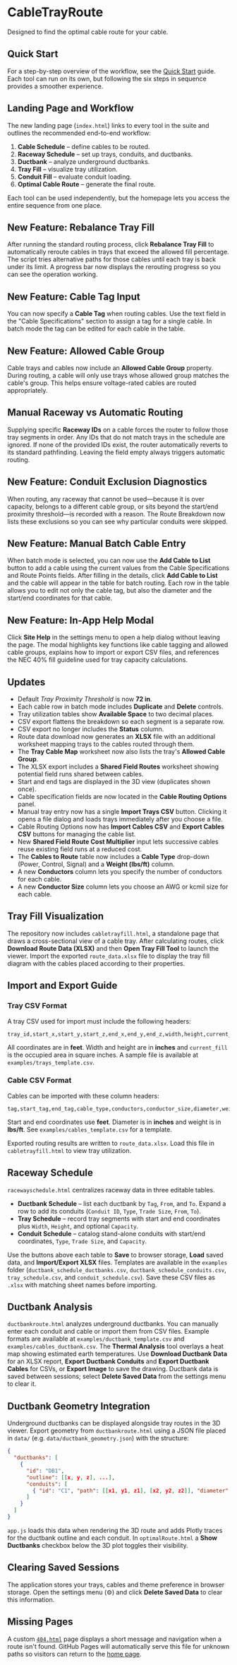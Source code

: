 # CableTrayRoute
Designed to find the optimal cable route for your cable.

## Quick Start

For a step-by-step overview of the workflow, see the [Quick Start](docs/quickstart.html) guide. Each tool can run on its own, but following the six steps in sequence provides a smoother experience.

## Landing Page and Workflow

The new landing page (`index.html`) links to every tool in the suite and outlines
the recommended end-to-end workflow:

1. **Cable Schedule** – define cables to be routed.
2. **Raceway Schedule** – set up trays, conduits, and ductbanks.
3. **Ductbank** – analyze underground ductbanks.
4. **Tray Fill** – visualize tray utilization.
5. **Conduit Fill** – evaluate conduit loading.
6. **Optimal Cable Route** – generate the final route.

Each tool can be used independently, but the homepage lets you access the
entire sequence from one place.

## New Feature: Rebalance Tray Fill

After running the standard routing process, click **Rebalance Tray Fill** to
automatically reroute cables in trays that exceed the allowed fill percentage.
The script tries alternative paths for those cables until each tray is back
under its limit. A progress bar now displays the rerouting progress so you can
see the operation working.

## New Feature: Cable Tag Input

You can now specify a **Cable Tag** when routing cables. Use the text field in the
"Cable Specifications" section to assign a tag for a single cable. In batch mode
the tag can be edited for each cable in the table.

## New Feature: Allowed Cable Group

Cable trays and cables now include an **Allowed Cable Group** property. During routing, a cable will only use trays whose allowed group matches the cable's group. This helps ensure voltage-rated cables are routed appropriately.

## Manual Raceway vs Automatic Routing

Supplying specific **Raceway IDs** on a cable forces the router to follow those tray segments in order. Any IDs that do not match trays in the schedule are ignored. If none of the provided IDs exist, the router automatically reverts to its standard pathfinding. Leaving the field empty always triggers automatic routing.

## New Feature: Conduit Exclusion Diagnostics

When routing, any raceway that cannot be used—because it is over capacity, belongs to a different cable group, or sits beyond the start/end proximity threshold—is recorded with a reason. The Route Breakdown now lists these exclusions so you can see why particular conduits were skipped.

## New Feature: Manual Batch Cable Entry

When batch mode is selected, you can now use the **Add Cable to List** button to
add a cable using the current values from the Cable Specifications and Route
Points fields. After filling in the details, click **Add Cable to List** and the
cable will appear in the table for batch routing. Each row in the table allows
you to edit not only the cable tag, but also the diameter and the start/end
coordinates for that cable.

## New Feature: In-App Help Modal

Click **Site Help** in the settings menu to open a help dialog without leaving
the page. The modal highlights key functions like cable tagging and allowed
cable groups, explains how to import or export CSV files, and references the
NEC 40% fill guideline used for tray capacity calculations.

## Updates

- Default *Tray Proximity Threshold* is now **72 in**.
- Each cable row in batch mode includes **Duplicate** and **Delete** controls.
- Tray utilization tables show **Available Space** to two decimal places.
- CSV export flattens the breakdown so each segment is a separate row.
- CSV export no longer includes the **Status** column.
- Route data download now generates an **XLSX** file with an additional
  worksheet mapping trays to the cables routed through them.
- The **Tray Cable Map** worksheet now also lists the tray's **Allowed Cable Group**.
- The XLSX export includes a **Shared Field Routes** worksheet showing
  potential field runs shared between cables.
- Start and end tags are displayed in the 3D view (duplicates shown once).
- Cable specification fields are now located in the **Cable Routing Options** panel.
- Manual tray entry now has a single **Import Trays CSV** button. Clicking it opens a file dialog and loads trays immediately after you choose a file.
- Cable Routing Options now has **Import Cables CSV** and **Export Cables CSV** buttons for managing the cable list.
- New **Shared Field Route Cost Multiplier** input lets successive cables reuse existing field runs at a reduced cost.
- The **Cables to Route** table now includes a **Cable Type** drop-down (Power, Control, Signal) and a **Weight (lbs/ft)** column.
- A new **Conductors** column lets you specify the number of conductors for each cable.
- A new **Conductor Size** column lets you choose an AWG or kcmil size for each cable.

## Tray Fill Visualization

The repository now includes `cabletrayfill.html`, a standalone page that draws
a cross-sectional view of a cable tray. After calculating routes, click
**Download Route Data (XLSX)** and then **Open Tray Fill Tool** to launch the
viewer. Import the exported `route_data.xlsx` file to display the tray fill
diagram with the cables placed according to their properties.

## Import and Export Guide

### Tray CSV Format
A tray CSV used for import must include the following headers:

```
tray_id,start_x,start_y,start_z,end_x,end_y,end_z,width,height,current_fill,allowed_cable_group
```

All coordinates are in **feet**. Width and height are in **inches** and `current_fill` is the occupied area in square inches. A sample file is available at `examples/trays_template.csv`.

### Cable CSV Format
Cables can be imported with these column headers:

```
tag,start_tag,end_tag,cable_type,conductors,conductor_size,diameter,weight,allowed_cable_group,start_x,start_y,start_z,end_x,end_y,end_z
```

Start and end coordinates use **feet**. Diameter is in **inches** and weight is in **lbs/ft**. See `examples/cables_template.csv` for a template.

Exported routing results are written to `route_data.xlsx`. Load this file in `cabletrayfill.html` to view tray utilization.

## Raceway Schedule

`racewayschedule.html` centralizes raceway data in three editable tables.

- **Ductbank Schedule** – list each ductbank by `Tag`, `From`, and `To`. Expand a row to add its conduits (`Conduit ID`, `Type`, `Trade Size`, `From`, `To`).
- **Tray Schedule** – record tray segments with start and end coordinates plus `Width`, `Height`, and optional `Capacity`.
- **Conduit Schedule** – catalog stand-alone conduits with start/end coordinates, `Type`, `Trade Size`, and `Capacity`.

Use the buttons above each table to **Save** to browser storage, **Load** saved data, and **Import/Export XLSX** files. Templates are available in the `examples` folder (`ductbank_schedule_ductbanks.csv`, `ductbank_schedule_conduits.csv`, `tray_schedule.csv`, and `conduit_schedule.csv`). Save these CSV files as `.xlsx` with matching sheet names before importing.

## Ductbank Analysis

`ductbankroute.html` analyzes underground ductbanks. You can manually enter each conduit and cable or import them from CSV files. Example formats are available at `examples/ductbank_template.csv` and `examples/cables_ductbank.csv`. The **Thermal Analysis** tool overlays a heat map showing estimated earth temperatures. Use **Download Ductbank Data** for an XLSX report, **Export Ductbank Conduits** and **Export Ductbank Cables** for CSVs, or **Export Image** to save the drawing. Ductbank data is saved between sessions; select **Delete Saved Data** from the settings menu to clear it.

## Ductbank Geometry Integration

Underground ductbanks can be displayed alongside tray routes in the 3D viewer. Export geometry from `ductbankroute.html` using a JSON file placed in `data/` (e.g. `data/ductbank_geometry.json`) with the structure:

```json
{
  "ductbanks": [
    {
      "id": "DB1",
      "outline": [[x, y, z], ...],
      "conduits": [
        { "id": "C1", "path": [[x1, y1, z1], [x2, y2, z2]], "diameter": 4 }
      ]
    }
  ]
}
```

`app.js` loads this data when rendering the 3D route and adds Plotly traces for the ductbank outline and each conduit. In `optimalRoute.html` a **Show Ductbanks** checkbox below the 3D plot toggles their visibility.

## Clearing Saved Sessions
The application stores your trays, cables and theme preference in browser storage. Open the settings menu (⚙) and click **Delete Saved Data** to clear this information.

## Missing Pages

A custom [`404.html`](404.html) page displays a short message and navigation when a route isn't found. GitHub Pages will automatically serve this file for unknown paths so visitors can return to the [home page](index.html).
